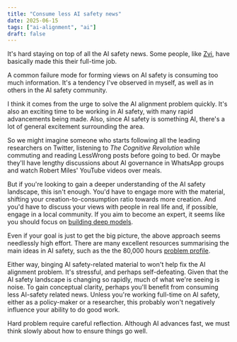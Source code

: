 ```yaml
---
title: "Consume less AI safety news"
date: 2025-06-15
tags: ["ai-alignment", "ai"]
draft: false
---
```


It's hard staying on top of all the AI safety news. Some people, like [Zvi](https://thezvi.wordpress.com/about/), have basically made this their full-time job.

A common failure mode for forming views on AI safety is consuming too much information. It's a tendency I've observed in myself, as well as in others in the AI safety community.

I think it comes from the urge to solve the AI alignment problem quickly. It's also an exciting time to be working in AI safety, with many rapid advancements being made. Also, since AI safety is something AI, there's a lot of general excitement surrounding the area.

So we might imagine someone who starts following all the leading researchers on Twitter, listening to *The Cognitive Revolution* while commuting and reading LessWrong posts before going to bed. Or maybe they'll have lengthy discussions about AI governance in WhatsApp groups and watch Robert Miles' YouTube videos over meals.

But if you're looking to gain a deeper understanding of the AI safety landscape, this isn't enough. You'd have to engage more with the material, shifting your creation-to-consumption ratio towards more creation. And you'd have to discuss your views with people in real life and, if possible, engage in a local community. If you aim to become an expert, it seems like you should focus on [building deep models](https://forum.effectivealtruism.org/posts/ckj6Moau9qpYArHWc/want-to-be-an-expert-build-deep-models).

Even if your goal is just to get the big picture, the above approach seems needlessly high effort. There are many excellent resources summarising the main ideas in AI safety, such as the the 80,000 hours [problem profile](https://80000hours.org/problem-profiles/risks-from-power-seeking-ai/).

Either way, binging AI safety-related material to won't help fix the AI alignment problem. It's stressful, and perhaps self-defeating. Given that the AI safety landscape is changing so rapidly, much of what we're seeing is noise. To gain conceptual clarity, perhaps you'll benefit from consuming less AI-safety related news. Unless you're working full-time on AI safety, either as a policy-maker or a researcher, this probably won't negatively influence your ability to do good work.

Hard problem require careful reflection. Although AI advances fast, we must think slowly about how to ensure things go well.
